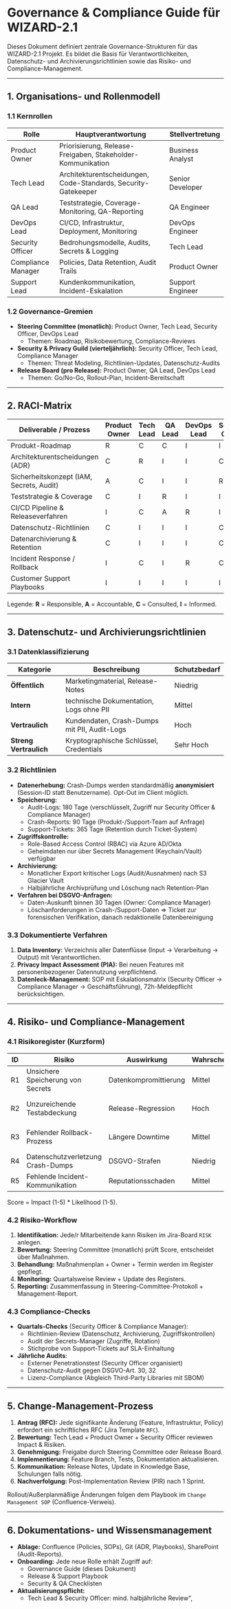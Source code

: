 # Governance & Compliance Guide für WIZARD-2.1

Dieses Dokument definiert zentrale Governance-Strukturen für das WIZARD-2.1 Projekt. Es bildet die Basis für Verantwortlichkeiten, Datenschutz- und Archivierungsrichtlinien sowie das Risiko- und Compliance-Management.

---

## 1. Organisations- und Rollenmodell

### 1.1 Kernrollen
| Rolle | Hauptverantwortung | Stellvertretung |
|-------|--------------------|-----------------|
| Product Owner | Priorisierung, Release-Freigaben, Stakeholder-Kommunikation | Business Analyst |
| Tech Lead | Architekturentscheidungen, Code-Standards, Security-Gatekeeper | Senior Developer |
| QA Lead | Teststrategie, Coverage-Monitoring, QA-Reporting | QA Engineer |
| DevOps Lead | CI/CD, Infrastruktur, Deployment, Monitoring | DevOps Engineer |
| Security Officer | Bedrohungsmodelle, Audits, Secrets & Logging | Tech Lead |
| Compliance Manager | Policies, Data Retention, Audit Trails | Product Owner |
| Support Lead | Kundenkommunikation, Incident-Eskalation | Support Engineer |

### 1.2 Governance-Gremien
- **Steering Committee (monatlich):** Product Owner, Tech Lead, Security Officer, DevOps Lead
  - Themen: Roadmap, Risikobewertung, Compliance-Reviews
- **Security & Privacy Guild (vierteljährlich):** Security Officer, Tech Lead, Compliance Manager
  - Themen: Threat Modeling, Richtlinien-Updates, Datenschutz-Audits
- **Release Board (pro Release):** Product Owner, QA Lead, DevOps Lead
  - Themen: Go/No-Go, Rollout-Plan, Incident-Bereitschaft

---

## 2. RACI-Matrix

| Deliverable / Prozess | Product Owner | Tech Lead | QA Lead | DevOps Lead | Security Officer | Compliance Manager | Support Lead |
|-----------------------|---------------|-----------|---------|-------------|------------------|--------------------|--------------|
| Produkt-Roadmap | R | C | C | I | I | I | I |
| Architekturentscheidungen (ADR) | C | R | I | I | C | I | I |
| Sicherheitskonzept (IAM, Secrets, Audit) | A | C | I | I | R | C | I |
| Teststrategie & Coverage | C | I | R | I | I | I | I |
| CI/CD Pipeline & Releaseverfahren | I | C | A | R | I | I | I |
| Datenschutz-Richtlinien | C | I | I | I | C | R | I |
| Datenarchivierung & Retention | C | I | I | I | C | R | I |
| Incident Response / Rollback | I | C | I | R | C | I | A |
| Customer Support Playbooks | I | I | I | I | I | C | R |

Legende: **R** = Responsible, **A** = Accountable, **C** = Consulted, **I** = Informed.

---

## 3. Datenschutz- und Archivierungsrichtlinien

### 3.1 Datenklassifizierung
| Kategorie | Beschreibung | Schutzbedarf |
|-----------|--------------|--------------|
| **Öffentlich** | Marketingmaterial, Release-Notes | Niedrig |
| **Intern** | technische Dokumentation, Logs ohne PII | Mittel |
| **Vertraulich** | Kundendaten, Crash-Dumps mit PII, Audit-Logs | Hoch |
| **Streng Vertraulich** | Kryptographische Schlüssel, Credentials | Sehr Hoch |

### 3.2 Richtlinien
- **Datenerhebung:** Crash-Dumps werden standardmäßig **anonymisiert** (Session-ID statt Benutzername). Opt-Out im Client möglich.
- **Speicherung:**
  - Audit-Logs: 180 Tage (verschlüsselt, Zugriff nur Security Officer & Compliance Manager)
  - Crash-Reports: 90 Tage (Produkt-/Support-Team auf Anfrage)
  - Support-Tickets: 365 Tage (Retention durch Ticket-System)
- **Zugriffskontrolle:**
  - Role-Based Access Control (RBAC) via Azure AD/Okta
  - Geheimdaten nur über Secrets Management (Keychain/Vault) verfügbar
- **Archivierung:**
  - Monatlicher Export kritischer Logs (Audit/Ausnahmen) nach S3 Glacier Vault
  - Halbjährliche Archivprüfung und Löschung nach Retention-Plan
- **Verfahren bei DSGVO-Anfragen:**
  - Daten-Auskunft binnen 30 Tagen (Owner: Compliance Manager)
  - Löschanforderungen in Crash-/Support-Daten => Ticket zur forensischen Verifikation, danach redaktionelle Datenbereinigung

### 3.3 Dokumentierte Verfahren
1. **Data Inventory:** Verzeichnis aller Datenflüsse (Input → Verarbeitung → Output) mit Verantwortlichen.
2. **Privacy Impact Assessment (PIA):** Bei neuen Features mit personenbezogener Datennutzung verpflichtend.
3. **Datenleck-Management:** SOP mit Eskalationsmatrix (Security Officer → Compliance Manager → Geschäftsführung), 72h-Meldepflicht berücksichtigen.

---

## 4. Risiko- und Compliance-Management

### 4.1 Risikoregister (Kurzform)
| ID | Risiko | Auswirkung | Wahrscheinlichkeit | Score | Gegenmaßnahmen | Verantwortlich |
|----|--------|------------|--------------------|-------|-----------------|----------------|
| R1 | Unsichere Speicherung von Secrets | Datenkompromittierung | Mittel | 12 | Secrets Manager + Key Rotation | Security Officer |
| R2 | Unzureichende Testabdeckung | Release-Regression | Hoch | 16 | Teststrategie 70% Coverage + QA-Gates | QA Lead |
| R3 | Fehlender Rollback-Prozess | Längere Downtime | Mittel | 9 | Implementiertes Rollback-Playbook, Übungen | DevOps Lead |
| R4 | Datenschutzverletzung Crash-Dumps | DSGVO-Strafen | Niedrig | 8 | Pseudonymisierung, Retention Policies | Compliance Manager |
| R5 | Fehlende Incident-Kommunikation | Reputationsschaden | Mittel | 12 | Support-Runbooks, Kommunikationsplan | Support Lead |

Score = Impact (1-5) * Likelihood (1-5).

### 4.2 Risiko-Workflow
1. **Identifikation:** Jede/r Mitarbeitende kann Risiken im Jira-Board `RISK` anlegen.
2. **Bewertung:** Steering Committee (monatlich) prüft Score, entscheidet über Maßnahmen.
3. **Behandlung:** Maßnahmenplan + Owner + Termin werden im Register gepflegt.
4. **Monitoring:** Quartalsweise Review + Update des Registers.
5. **Reporting:** Zusammenfassung in Steering-Committee-Protokoll + Management-Report.

### 4.3 Compliance-Checks
- **Quartals-Checks** (Security Officer & Compliance Manager):
  - Richtlinien-Review (Datenschutz, Archivierung, Zugriffskontrollen)
  - Audit der Secrets-Manager (Zugriffe, Rotation)
  - Stichprobe von Support-Tickets auf SLA-Einhaltung
- **Jährliche Audits**:
  - Externer Penetrationstest (Security Officer organisiert)
  - Datenschutz-Audit gegen DSGVO-Art. 30, 32
  - Lizenz-Compliance (Abgleich Third-Party Libraries mit SBOM)

---

## 5. Change-Management-Prozess

1. **Antrag (RFC):** Jede signifikante Änderung (Feature, Infrastruktur, Policy) erfordert ein schriftliches RFC (Jira Template `RFC`).
2. **Bewertung:** Tech Lead + Product Owner + Security Officer reviewen Impact & Risiken.
3. **Genehmigung:** Freigabe durch Steering Committee oder Release Board.
4. **Implementierung:** Feature Branch, Tests, Dokumentation aktualisieren.
5. **Kommunikation:** Release Notes, Update in Knowledge Base, Schulungen falls nötig.
6. **Nachverfolgung:** Post-Implementation Review (PIR) nach 1 Sprint.

Rollout/Außerplanmäßige Änderungen folgen dem Playbook im `Change Management SOP` (Confluence-Verweis).

---

## 6. Dokumentations- und Wissensmanagement
- **Ablage:** Confluence (Policies, SOPs), Git (ADR, Playbooks), SharePoint (Audit-Reports).
- **Onboarding:** Jede neue Rolle erhält Zugriff auf:
  - Governance Guide (dieses Dokument)
  - Release & Support Playbook
  - Security & QA Checklisten
- **Aktualisierungspflicht:**
  - Tech Lead & Security Officer: mind. halbjährliche Review",
